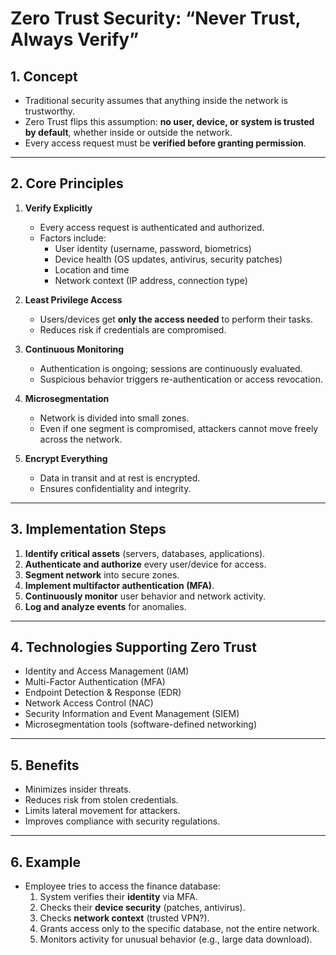 # Zero Trust Security: “Never Trust, Always Verify”

## 1. **Concept**
- Traditional security assumes that anything inside the network is trustworthy.
- Zero Trust flips this assumption: **no user, device, or system is trusted by default**, whether inside or outside the network.
- Every access request must be **verified before granting permission**.

---

## 2. **Core Principles**
1. **Verify Explicitly**
   - Every access request is authenticated and authorized.
   - Factors include:
     - User identity (username, password, biometrics)
     - Device health (OS updates, antivirus, security patches)
     - Location and time
     - Network context (IP address, connection type)
   
2. **Least Privilege Access**
   - Users/devices get **only the access needed** to perform their tasks.
   - Reduces risk if credentials are compromised.

3. **Continuous Monitoring**
   - Authentication is ongoing; sessions are continuously evaluated.
   - Suspicious behavior triggers re-authentication or access revocation.

4. **Microsegmentation**
   - Network is divided into small zones.
   - Even if one segment is compromised, attackers cannot move freely across the network.

5. **Encrypt Everything**
   - Data in transit and at rest is encrypted.
   - Ensures confidentiality and integrity.

---

## 3. **Implementation Steps**
1. **Identify critical assets** (servers, databases, applications).
2. **Authenticate and authorize** every user/device for access.
3. **Segment network** into secure zones.
4. **Implement multifactor authentication (MFA)**.
5. **Continuously monitor** user behavior and network activity.
6. **Log and analyze events** for anomalies.

---

## 4. **Technologies Supporting Zero Trust**
- Identity and Access Management (IAM)
- Multi-Factor Authentication (MFA)
- Endpoint Detection & Response (EDR)
- Network Access Control (NAC)
- Security Information and Event Management (SIEM)
- Microsegmentation tools (software-defined networking)

---

## 5. **Benefits**
- Minimizes insider threats.
- Reduces risk from stolen credentials.
- Limits lateral movement for attackers.
- Improves compliance with security regulations.

---

## 6. **Example**
- Employee tries to access the finance database:
  1. System verifies their **identity** via MFA.
  2. Checks their **device security** (patches, antivirus).
  3. Checks **network context** (trusted VPN?).
  4. Grants access only to the specific database, not the entire network.
  5. Monitors activity for unusual behavior (e.g., large data download).
